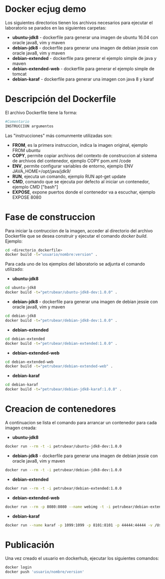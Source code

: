 # Docker ecjug demo

Los siguientes directorios tienen los archivos necesarios para ejecutar el laboratorio se parados en las siguientes carpetas:

* **ubuntu-jdk8** - dockerfile para generar una imagen de ubuntu 16.04 con oracle java8, vim y maven
* **debian-jdk8** - dockerfile para generar una imagen de debian jessie con oracle java8, vim y maven
* **debian-extended** - dockerfile para generar el ejemplo simple de java y maven
* **debian-extended-web** - dockerfile para generar el ejemplo simple de tomcat
* **debian-karaf** - dockerfile para generar una imagen con java 8 y karaf


# Descripción del Dockerfile
El archivo Dockerfile tiene la forma:

```bash
#Comentario
INSTRUCCION argumentos
```

Las "instrucciones" más comunmente utilizadas son:

* **FROM**, es la primera instruccion, indica la imagen original, ejemplo FROM ubuntu
* **COPY**, permite copiar archivos del contexto de construccion al sistema de archivos del contenedor, ejemplo COPY pom.xml /code
* **ENV**, permite configurar variables de entorno, ejemplo ENV JAVA_HOME=/opt/java/jdk9/
* **RUN**, ejecuta un comando, ejemplo RUN apt-get update
* **CMD**, comando que se ejecuta por defecto al iniciar un contenedor, ejemplo CMD ["bash"]
* **EXPOSE**, expone puertos donde el contenedor va a escuchar, ejemplo EXPOSE 8080

# Fase de construccion

Para iniciar la contruccion de la imagen, acceder al directorio del archivo Dockerfile que se desea construir y ejecutar el comando *docker build*. Ejemplo:

```bash
cd <directorio_dockerfile>
docker build -t="usuario/nombre:version" .
```

Para cada uno de los ejemplos del laboratorio se adjunta el comando utilizado:

* **ubuntu-jdk8**

```bash
cd ubuntu-jdk8
docker build -t="petrubear/ubuntu-jdk8-dev:1.0.0" .
```

* **debian-jdk8** - dockerfile para generar una imagen de debian jessie con oracle java8, vim y maven

```bash
cd debian-jdk8
docker build -t="petrubear/debian-jdk8-dev:1.0.0" .
```

* **debian-extended**

```bash
cd debian-extended
docker build -t="petrubear/debian-extended:1.0.0" .
```

* **debian-extended-web**

```bash
cd debian-extended-web
docker build -t="petrubear/debian-extended-web" .
```
* **debian-karaf**
```bash
cd debian-karaf
docker build -t="petrubear/debian-jdk8-karaf:1.0.0" .
```

# Creacion de contenedores

A continuacion se lista el comando para arrancar un contenedor para cada imagen creada:

* **ubuntu-jdk8**

```bash
docker run --rm -t -i petrubear/ubuntu-jdk8-dev:1.0.0
```

* **debian-jdk8** - dockerfile para generar una imagen de debian jessie con oracle java8, vim y maven

```bash
docker run --rm -t -i petrubear/debian-jdk8-dev:1.0.0
```

* **debian-extended**

```bash
docker run --rm -t -i petrubear/debian-extended:1.0.0
```

* **debian-extended-web**

```bash
docker run --rm -p 8080:8080 --name webimg -t -i petrubear/debian-extended-web:1.0.0
```
* **debian-karaf**
```bash
docker run --name karaf -p 1099:1099 -p 8101:8101 -p 44444:44444 -v /Users/edison/Tmp/docker/deploy:/deploy -t -i petrubear/debian-jdk8-karaf:1.0.0
```

# Publicación

Una vez creado el usuario en dockerhub, ejecutar los siguientes comandos:

```bash
docker login
docker push 'usuario/nombre/version'
```


